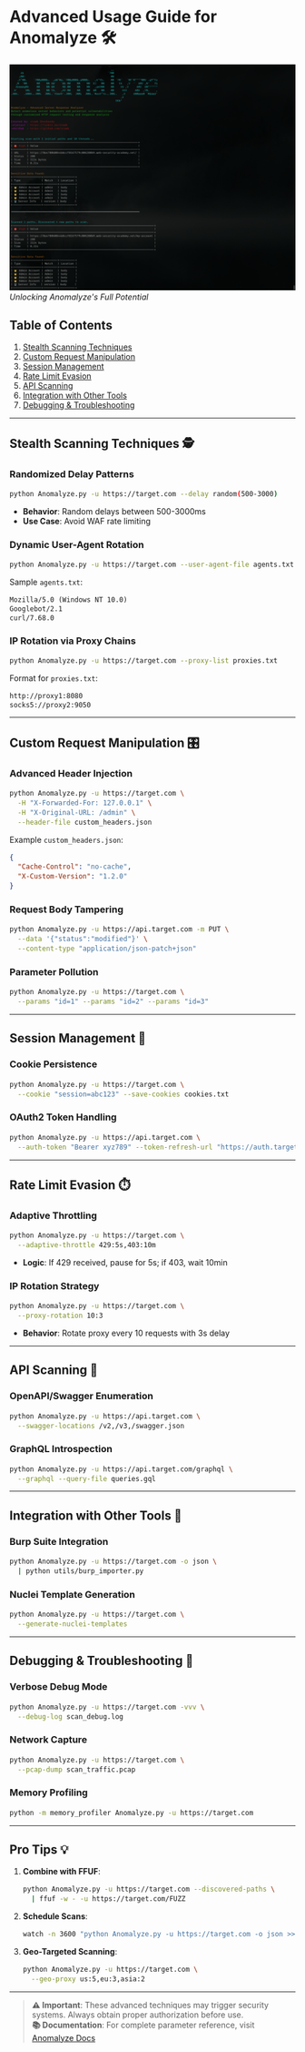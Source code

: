 # Advanced Usage Guide for Anomalyze 🛠️

![Advanced Scanning](assets/advanced-scan.png)  
*Unlocking Anomalyze's Full Potential*

## Table of Contents
1. [Stealth Scanning Techniques](#stealth-scanning-techniques)
2. [Custom Request Manipulation](#custom-request-manipulation)
3. [Session Management](#session-management)
4. [Rate Limit Evasion](#rate-limit-evasion)
5. [API Scanning](#api-scanning)
6. [Integration with Other Tools](#integration-with-other-tools)
7. [Debugging & Troubleshooting](#debugging--troubleshooting)

---

## Stealth Scanning Techniques 🕵️

### Randomized Delay Patterns
```bash
python Anomalyze.py -u https://target.com --delay random(500-3000)
```
- **Behavior**: Random delays between 500-3000ms
- **Use Case**: Avoid WAF rate limiting

### Dynamic User-Agent Rotation
```bash
python Anomalyze.py -u https://target.com --user-agent-file agents.txt
```
Sample `agents.txt`:
```text
Mozilla/5.0 (Windows NT 10.0)
Googlebot/2.1
curl/7.68.0
```

### IP Rotation via Proxy Chains
```bash
python Anomalyze.py -u https://target.com --proxy-list proxies.txt
```
Format for `proxies.txt`:
```text
http://proxy1:8080
socks5://proxy2:9050
```

---

## Custom Request Manipulation 🎛️

### Advanced Header Injection
```bash
python Anomalyze.py -u https://target.com \
  -H "X-Forwarded-For: 127.0.0.1" \
  -H "X-Original-URL: /admin" \
  --header-file custom_headers.json
```

Example `custom_headers.json`:
```json
{
  "Cache-Control": "no-cache",
  "X-Custom-Version": "1.2.0"
}
```

### Request Body Tampering
```bash
python Anomalyze.py -u https://api.target.com -m PUT \
  --data '{"status":"modified"}' \
  --content-type "application/json-patch+json"
```

### Parameter Pollution
```bash
python Anomalyze.py -u https://target.com \
  --params "id=1" --params "id=2" --params "id=3"
```

---

## Session Management 🔐

### Cookie Persistence
```bash
python Anomalyze.py -u https://target.com \
  --cookie "session=abc123" --save-cookies cookies.txt
```

### OAuth2 Token Handling
```bash
python Anomalyze.py -u https://api.target.com \
  --auth-token "Bearer xyz789" --token-refresh-url "https://auth.target.com/refresh"
```

---

## Rate Limit Evasion ⏱️

### Adaptive Throttling
```bash
python Anomalyze.py -u https://target.com \
  --adaptive-throttle 429:5s,403:10m
```
- **Logic**: If 429 received, pause for 5s; if 403, wait 10min

### IP Rotation Strategy
```bash
python Anomalyze.py -u https://target.com \
  --proxy-rotation 10:3
```
- **Behavior**: Rotate proxy every 10 requests with 3s delay

---

## API Scanning 📡

### OpenAPI/Swagger Enumeration
```bash
python Anomalyze.py -u https://api.target.com \
  --swagger-locations /v2,/v3,/swagger.json
```

### GraphQL Introspection
```bash
python Anomalyze.py -u https://api.target.com/graphql \
  --graphql --query-file queries.gql
```

---

## Integration with Other Tools 🔗

### Burp Suite Integration
```bash
python Anomalyze.py -u https://target.com -o json \
  | python utils/burp_importer.py
```

### Nuclei Template Generation
```bash
python Anomalyze.py -u https://target.com \
  --generate-nuclei-templates
```

---

## Debugging & Troubleshooting 🐛

### Verbose Debug Mode
```bash
python Anomalyze.py -u https://target.com -vvv \
  --debug-log scan_debug.log
```

### Network Capture
```bash
python Anomalyze.py -u https://target.com \
  --pcap-dump scan_traffic.pcap
```

### Memory Profiling
```bash
python -m memory_profiler Anomalyze.py -u https://target.com
```

---

## Pro Tips 💡

1. **Combine with FFUF**:
   ```bash
   python Anomalyze.py -u https://target.com --discovered-paths \
     | ffuf -w - -u https://target.com/FUZZ
   ```

2. **Schedule Scans**:
   ```bash
   watch -n 3600 "python Anomalyze.py -u https://target.com -o json >> scan.log"
   ```

3. **Geo-Targeted Scanning**:
   ```bash
   python Anomalyze.py -u https://target.com \
     --geo-proxy us:5,eu:3,asia:2
   ```

---

> **⚠️ Important**: These advanced techniques may trigger security systems. Always obtain proper authorization before use.  
> **📚 Documentation**: For complete parameter reference, visit [Anomalyze Docs](https://anomalyze.rtfd.io)
